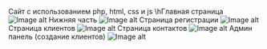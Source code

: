 Сайт с использованием php, html, css и js
\hГлавная страница
![Image alt](https://github.com/P4N4K0N/Site-PHP-HTML-CSS-JS-/blob/main/image/1.png)
Нижняя часть
![Image alt](https://github.com/P4N4K0N/Site-PHP-HTML-CSS-JS-/blob/main/image/2.png)
Страница регистрации
![Image alt](https://github.com/P4N4K0N/Site-PHP-HTML-CSS-JS-/blob/main/image/3.png)
Страница клиентов
![Image alt](https://github.com/P4N4K0N/Site-PHP-HTML-CSS-JS-/blob/main/image/4.png)
Страница контактов
![Image alt](https://github.com/P4N4K0N/Site-PHP-HTML-CSS-JS-/blob/main/image/5.png)
Админ панель (создание клиентов)
![Image alt](https://github.com/P4N4K0N/Site-PHP-HTML-CSS-JS-/blob/main/image/6.png)
